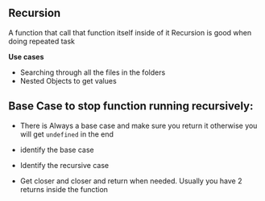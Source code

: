 ## **Recursion**

A function that call that function itself inside of it
Recursion is good when doing repeated task

**Use cases**

- Searching through all the files in the folders
- Nested Objects to get values

## Base Case to stop function running recursively:

- There is Always a base case and make sure you return it otherwise you will get `undefined` in the end

- identify the base case
- Identify the recursive case
- Get closer and closer and return when needed. Usually you have 2 returns inside the function
